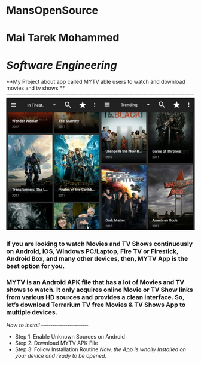 # MansOpenSource
**Mai Tarek Mohammed**
 =========================
 *Software Engineering*
 =========================
 **My Project about app called MYTV able users to watch and download movies and tv shows **
 ‐‐‐‐‐‐‐‐‐‐‐‐‐‐‐‐‐‐‐‐‐‐‐‐‐‐‐‐‐‐‐‐‐‐‐‐‐‐‐‐‐‐‐‐‐‐‐‐‐‐‐‐‐‐‐‐‐‐‐‐‐‐‐‐‐‐‐‐‐‐‐‐‐‐‐‐‐‐‐‐‐‐‐‐‐‐‐‐‐‐‐‐‐‐‐‐‐‐‐‐
![ Free Movies & tv shows Online](project.jpg)
### If you are looking to watch Movies and TV Shows continuously on Android, iOS, Windows PC/Laptop, Fire TV or Firestick, Android Box, and many other devices, then, MYTV App is the best option for you.
### MYTV is an Android APK file that has a lot of Movies and TV shows to watch. It only acquires online Movie or TV Show links from various HD sources and provides a clean interface. So, let’s download Terrarium TV free Movies & TV Shows App to multiple devices.
*How to install*
‐‐‐‐‐‐‐‐‐‐‐‐‐‐‐‐‐‐‐‐‐‐‐‐‐ 
* Step 1: Enable Unknown Sources on Android
* Step 2: Download MYTV APK File
* Step 3: Follow Installation Routine
*Now, the App is wholly Installed on your device and ready to be opened.*

